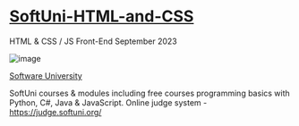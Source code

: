 # [SoftUni-HTML-and-CSS](https://softuni.bg/modules/132/js-front-end/1426)

HTML & CSS / JS Front-End September 2023

![image](https://user-images.githubusercontent.com/114246903/193458675-e27f99df-28b1-496b-9c5a-21e9c3e67402.png)

[Software University](https://softuni.bg/)

SoftUni courses & modules including free courses programming basics with Python, C#, Java & JavaScript.
Online judge system - https://judge.softuni.org/
